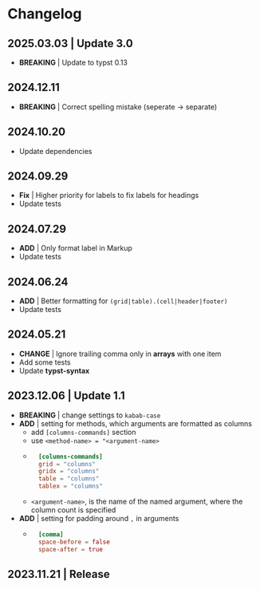 # Changelog

## 2025.03.03 | Update 3.0

- **BREAKING** | Update to typst 0.13

## 2024.12.11

- **BREAKING** | Correct spelling mistake (seperate $\to$ separate)

## 2024.10.20

- Update dependencies

## 2024.09.29

- **Fix** | Higher priority for labels to fix labels for headings
- Update tests

## 2024.07.29

- **ADD** | Only format label in Markup 
- Update tests

## 2024.06.24

- **ADD** | Better formatting for `(grid|table).(cell|header|footer)`
- Update tests

## 2024.05.21

- **CHANGE** | Ignore trailing comma only in **arrays** with one item
- Add some tests
- Update **typst-syntax**

## 2023.12.06 | Update 1.1

- **BREAKING** | change settings to `kabab-case`
- **ADD** |  setting for methods, which arguments are formatted as columns
	- add `[columns-commands]` section
	- use `<method-name> = "<argument-name>`
	- ```toml
		[columns-commands]
		grid = "columns"
		gridx = "columns"
		table = "columns"
		tablex = "columns"
		```
	- `<argument-name>`, is the name of the named argument, where the column count is specified
- **ADD** | setting for padding around `,` in arguments
	- ```toml
		[comma]
		space-before = false
		space-after = true
		```

## 2023.11.21 | Release
